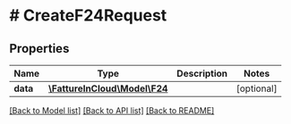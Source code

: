 # # CreateF24Request

## Properties

Name | Type | Description | Notes
------------ | ------------- | ------------- | -------------
**data** | [**\FattureInCloud\Model\F24**](F24.md) |  | [optional]

[[Back to Model list]](../../README.md#models) [[Back to API list]](../../README.md#endpoints) [[Back to README]](../../README.md)
